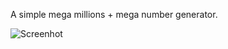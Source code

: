 A simple mega millions + mega number generator.

![Screenhot](http://img843.imageshack.us/img843/5232/megamillions.png)

